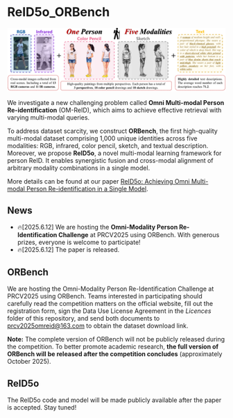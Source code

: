 # ReID5o_ORBench
<div align="center"><img src="Figures/ORBench.png" width="900"></div>

We investigate a new challenging problem called **Omni Multi-modal Person Re-identification** (OM-ReID), which aims to achieve effective retrieval with varying multi-modal queries. 

To address dataset scarcity, we construct **ORBench**, the first high-quality multi-modal dataset comprising 1,000 unique identities across five modalities: RGB, infrared, color pencil, sketch, and textual description. Moreover, we propose **ReID5o**, a novel multi-modal learning framework for person ReID. It enables synergistic fusion and cross-modal alignment of arbitrary modality combinations in a single model. 

More details can be found at our paper [ReID5o: Achieving Omni Multi-modal Person Re-identification in a Single Model](https://arxiv.org/abs/2312.03441).

## News
* 🔥[2025.6.12] We are hosting the **Omni-Modality Person Re-Identification Challenge** at PRCV2025 using ORBench. With generous prizes, everyone is welcome to participate!
* 🔥[2025.6.12] The paper is released.
  
## ORBench
We are hosting the Omni-Modality Person Re-Identification Challenge at PRCV2025 using ORBench. Teams interested in participating should carefully read the competition matters on the official website, fill out the registration form, sign the Data Use License Agreement in the *Licences* folder of this repository, and send both documents to prcv2025omreid@163.com to obtain the dataset download link.  

**Note:** The complete version of ORBench will not be publicly released during the competition. To better promote academic research, **the full version of ORBench will be released after the competition concludes** (approximately October 2025).

## ReID5o
The ReID5o code and model will be made publicly available after the paper is accepted. Stay tuned!


